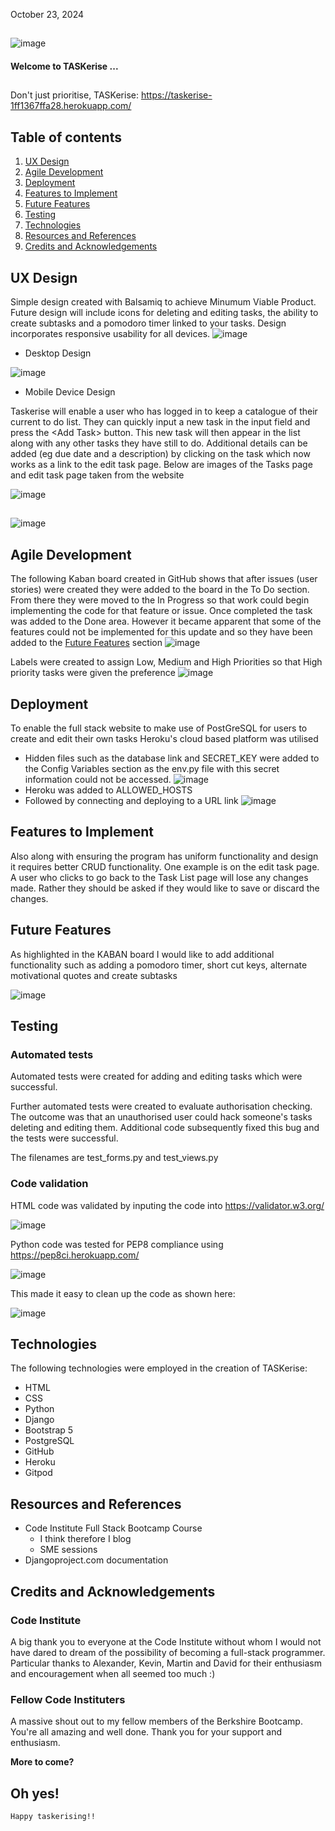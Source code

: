 October 23, 2024                  
##
![image](https://github.com/user-attachments/assets/c8782068-f3e1-4d4e-a4b2-6284b20ea582)

#### Welcome to TASKerise ...
##
Don't just prioritise, TASKerise:  https://taskerise-1ff1367ffa28.herokuapp.com/ 

## Table of contents
1. [UX Design](#ux-design)
2. [Agile Development](#agile-development)
3. [Deployment](#deployment)
4. [Features to Implement](#features-to-implement)
5. [Future Features](#future-features)
6. [Testing](#testing)
7. [Technologies](#technologies)
8. [Resources and References](#resources-and-references)
9. [Credits and Acknowledgements](#credits-and-acknowledgements)

##
## UX Design
Simple design created with Balsamiq to achieve Minumum Viable Product.  Future design will include icons for deleting and editing tasks, the ability to create subtasks and a pomodoro timer linked to your tasks.  Design incorporates responsive usability for all devices.
![image](https://github.com/user-attachments/assets/52747f73-8afb-4482-978a-5186ee0248fc)
- Desktop Design

![image](https://github.com/user-attachments/assets/a1d63185-670b-4606-ba57-2e021ad51d7b)
- Mobile Device Design

Taskerise will enable a user who has logged in to keep a catalogue of their current to do list.  They can quickly input a new task in the input field and press the <Add <Add Task>Task> button.  This new task will then appear in the list along with any other tasks they have still to do.  Additional details can be added (eg due date and a description) by clicking on the task which now works as a link to the edit task page.  Below are images of the Tasks page and edit task page taken from the website

![image](https://github.com/user-attachments/assets/4e03237c-cb29-4b09-8470-691fcd87cc8e)

## 

![image](https://github.com/user-attachments/assets/d3b17af0-a69c-4210-85d2-57f54e3044eb)


##
## Agile Development
The following Kaban board created in GitHub shows that after issues (user stories) were created they were added to the board in the To Do section.  From there they were moved to the In Progress so that work could begin implementing the code for that feature or issue.  Once completed the task was added to the Done area.  However it became apparent that some of the features could not be implemented for this update and so they have been added to the [Future Features](#future-features) section 
![image](https://github.com/user-attachments/assets/b4452532-3161-4dd4-b60d-5075f9c173d3)


Labels were created to assign Low, Medium and High Priorities so that High priority tasks were given the preference
![image](https://github.com/user-attachments/assets/259c3e59-4400-4ca3-a34b-13d703d05bb0)


##  
## Deployment
To enable the full stack website to make use of PostGreSQL for users to create and edit their own tasks Heroku's cloud based platform was utilised
- Hidden files such as the database link and SECRET_KEY were added to the Config Variables section as the env.py file with this secret information could not be accessed.
![image](https://github.com/user-attachments/assets/423f8a66-2e59-479d-a26f-8df6d1ad19de)
- Heroku was added to ALLOWED_HOSTS
- Followed by connecting and deploying to a URL link
![image](https://github.com/user-attachments/assets/d1c51315-d004-415c-a6df-d98a7e18132e)
##
## Features to Implement
Also along with ensuring the program has uniform functionality and design it requires better CRUD functionality.  One example is on the edit task page.  A user who clicks to go back to the Task List page will lose any changes made.  Rather they should be asked if they would like to save or discard the changes.
##
## Future Features
As highlighted in the KABAN board I would like to add additional functionality such as adding a pomodoro timer, short cut keys, alternate motivational quotes and create subtasks

![image](https://github.com/user-attachments/assets/7b39b9dd-278e-4ba1-8fe2-76b7eb6cd0ea)
##
## Testing
### Automated tests
Automated tests were created for adding and editing tasks which were successful.

Further automated tests were created to evaluate authorisation checking.  The outcome was that an unauthorised user could hack someone's tasks deleting and editing them.  Additional code subsequently fixed this bug and the tests were successful.

The filenames are test_forms.py and test_views.py

### Code validation
HTML code was validated by inputing the code into https://validator.w3.org/

![image](https://github.com/user-attachments/assets/4f81de9e-ecef-4f3e-9003-1884a33f6a5a)

Python code was tested for PEP8 compliance using https://pep8ci.herokuapp.com/

![image](https://github.com/user-attachments/assets/87dd9024-743d-4041-9d21-2c94709745ca)

This made it easy to clean up the code as shown here:

![image](https://github.com/user-attachments/assets/05f50490-ea41-498b-962a-fd172e9cf9e1)

##
## Technologies
The following technologies were employed in the creation of TASKerise:
- HTML
- CSS
- Python
- Django
- Bootstrap 5 
- PostgreSQL
- GitHub
- Heroku
- Gitpod
##
## Resources and References
- Code Institute Full Stack Bootcamp Course
  - I think therefore I blog
  - SME sessions
- Djangoproject.com documentation
##
## Credits and Acknowledgements
### Code Institute
A big thank you to everyone at the Code Institute without whom I would not have dared to dream of the possibility of becoming a full-stack programmer.
Particular thanks to Alexander, Kevin, Martin and David for their enthusiasm and encouragement when all seemed too much :)
### Fellow Code Instituters
A massive shout out to my fellow members of the Berkshire Bootcamp.  You're all amazing and well done.  Thank you for your support and enthusiasm.

**More to come?**

Oh yes! 
---

`Happy taskerising!!`
